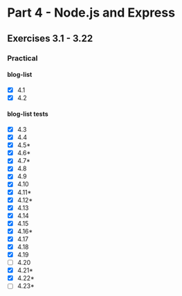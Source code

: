 # Part 4 - Node.js and Express

## Exercises 3.1 - 3.22

### Practical
#### blog-list
- [x] 4.1
- [x] 4.2
#### blog-list tests
- [x] 4.3
- [x] 4.4
- [x] 4.5*
- [x] 4.6*
- [x] 4.7*
- [x] 4.8
- [x] 4.9
- [x] 4.10
- [x] 4.11*
- [x] 4.12*
- [x] 4.13
- [x] 4.14
- [x] 4.15
- [x] 4.16*
- [x] 4.17
- [x] 4.18
- [x] 4.19
- [ ] 4.20
- [x] 4.21*
- [x] 4.22*
- [ ] 4.23*